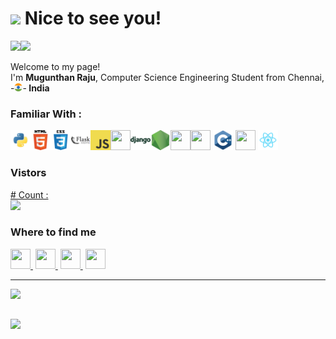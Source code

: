 <h1><img src="https://emojis.slackmojis.com/emojis/images/1579216111/7550/pikachu_wave.gif?1579216111" width="30"/> Nice to see you!</h1>
<div><img src="https://emojis.slackmojis.com/emojis/images/1593555389/9579/blob_excited.gif?1593555389" width="30"/><img src="https://emojis.slackmojis.com/emojis/images/1597609857/10074/github_parrot.gif?1597609857" width="30"/></div>


<p>Welcome to my page! </br> I'm <b>Mugunthan Raju</b>, Computer Science Engineering Student from Chennai, -<img src="https://github.com/Mugunthanraju/Mugunthanraju/blob/master/india.png" width="13"/>-<b> India</b></p>

### Familiar With :

<img height="32" width="32" src="https://raw.githubusercontent.com/github/explore/80688e429a7d4ef2fca1e82350fe8e3517d3494d/topics/python/python.png" /><img height="32" width="32" src="https://raw.githubusercontent.com/github/explore/80688e429a7d4ef2fca1e82350fe8e3517d3494d/topics/html/html.png" /><img height="32" width="32" src="https://raw.githubusercontent.com/github/explore/80688e429a7d4ef2fca1e82350fe8e3517d3494d/topics/css/css.png" /><img height="32" width="32" src="https://raw.githubusercontent.com/github/explore/80688e429a7d4ef2fca1e82350fe8e3517d3494d/topics/flask/flask.png" /><img height="32" width="32" src="https://raw.githubusercontent.com/github/explore/80688e429a7d4ef2fca1e82350fe8e3517d3494d/topics/javascript/javascript.png" /><img height="32" width="32" src="https://upload.wikimedia.org/wikipedia/commons/thumb/3/3f/Git_icon.svg/1200px-Git_icon.svg.png" /><img height="32" width="32" src="https://raw.githubusercontent.com/github/explore/80688e429a7d4ef2fca1e82350fe8e3517d3494d/topics/django/django.png" /><img height="32" width="32" src="https://raw.githubusercontent.com/github/explore/80688e429a7d4ef2fca1e82350fe8e3517d3494d/topics/nodejs/nodejs.png" /><img height="32" width="32" src="https://cdn.worldvectorlogo.com/logos/visual-studio-code-1.svg" /><img height="32" width="32" src="https://img2.pngio.com/transparent-logo-png-java-icon-java-runtime-environment-png-535_535.png" />
<img height="32" width="32" src="https://raw.githubusercontent.com/github/explore/80688e429a7d4ef2fca1e82350fe8e3517d3494d/topics/cpp/cpp.png" />
<img height="32" width="32" src="https://encrypted-tbn0.gstatic.com/images?q=tbn%3AANd9GcQtiZvvRfp_ccl8ME7YBeDXgAb3xMOZQdtvZQ&usqp=CAU" />
<img height="32" width="32" src="https://raw.githubusercontent.com/github/explore/80688e429a7d4ef2fca1e82350fe8e3517d3494d/topics/react/react.png" />

### Vistors
<a href="https://profile-counter.glitch.me/Mugunthanraju/count.svg"><p align="left"> # Count : <br> <img src="https://profile-counter.glitch.me/Mugunthanraju/count.svg" /></a>


<h3>Where to find me</h3>
<p><a href="https://www.linkedin.com/in/mugunthanraju/ target="_blank""><img height="32" width="32" src="https://cdn.jsdelivr.net/npm/simple-icons@v3/icons/linkedin.svg" />        </a>&nbsp;<a href="https://twitter.com/MUGUNTHANRAJU target="_blank""><img height="32" width="32" src="https://cdn.jsdelivr.net/npm/simple-icons@v3/icons/twitter.svg" />          </a>&nbsp;<a href="https://github.com/Mugunthanraju target="_blank""><img height="32" width="32" src="https://cdn.jsdelivr.net/npm/simple-icons@v3/icons/github.svg" />       </a>&nbsp;<a href="https://www.instagram.com/mugunthan_raju/ target="_blank""><img height="32" width="32" src="https://cdn.jsdelivr.net/npm/simple-icons@v3/icons/instagram.svg" /></a></p>

<hr></hr>
<img width="550px" align="left" src="https://github-readme-stats.vercel.app/api?username=Mugunthanraju&show_icons=true&hide_border=true&count_private=true&layout=compact" />
<br></br>
<p><img width="550px" align="left" src="https://github-readme-stats.vercel.app/api/top-langs/?username=Mugunthanraju&hide=html&layout=compact" /></p>

